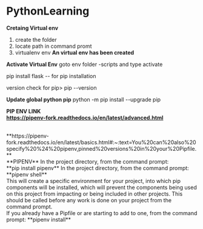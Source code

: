 # PythonLearning
**Cretaing Virtual env**
  1) create the folder 
  2) locate path in command promt 
  3) virtualenv env
 **An virtual env has been created**
 
 **Activate Virtual Env**
      goto env folder -scripts and type activate
 
 pip install flask -- for pip installation
 
 version check for pip> pip --version
 
 **Update global python pip**
  python -m pip install --upgrade pip


**PIP ENV LINK**
<br />
**https://pipenv-fork.readthedocs.io/en/latest/advanced.html**

<br />
**https://pipenv-fork.readthedocs.io/en/latest/basics.html#:~:text=You%20can%20also%20specify%20%24%20pipenv,pinned%20versions%20in%20your%20Pipfile.**

<br />
**PIPENV**
In the project directory, from the command prompt: 
<br />**pip install pipenv**
In the project directory, from the command prompt:
<br />**pipenv shell**
<br />This will create a specific environment for your project, into which pip components will be installed, which will prevent the components being used on this project from impacting or being included in other projects. This should be called before any work is done on your project from the command prompt.

<br />
If you already have a Pipfile or are starting to add to one, from the command prompt:
**pipenv install**
